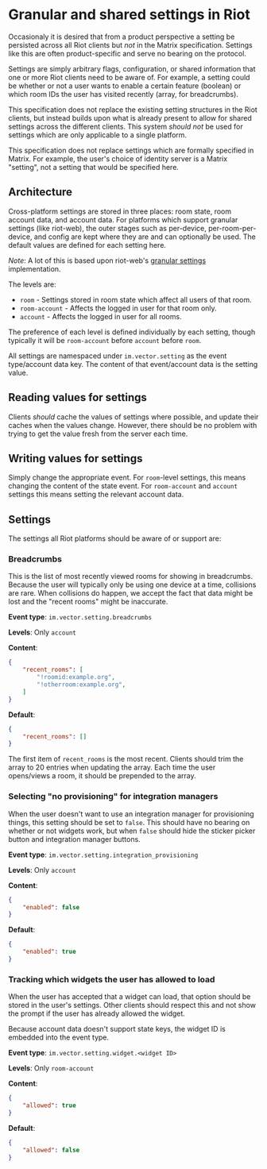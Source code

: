 # Granular and shared settings in Riot

Occasionaly it is desired that from a product perspective a setting be persisted
across all Riot clients but *not* in the Matrix specification. Settings like this
are often product-specific and serve no bearing on the protocol.

Settings are simply arbitrary flags, configuration, or shared information that one
or more Riot clients need to be aware of. For example, a setting could be whether
or not a user wants to enable a certain feature (boolean) or which room IDs the user
has visited recently (array, for breadcrumbs).

This specification does not replace the existing setting structures in the Riot
clients, but instead builds upon what is already present to allow for shared settings
across the different clients. This system *should not* be used for settings which
are only applicable to a single platform.

This specification does not replace settings which are formally specified in Matrix.
For example, the user's choice of identity server is a Matrix "setting", not a setting
that would be specified here.

## Architecture

Cross-platform settings are stored in three places: room state, room account data, and
account data. For platforms which support granular settings (like riot-web), the outer
stages such as per-device, per-room-per-device, and config are kept where they are and
can optionally be used. The default values are defined for each setting here.

*Note*: A lot of this is based upon riot-web's [granular settings](https://github.com/matrix-org/matrix-react-sdk/blob/develop/docs/settings.md)
implementation.

The levels are:
* `room` - Settings stored in room state which affect all users of that room.
* `room-account` - Affects the logged in user for that room only.
* `account` - Affects the logged in user for all rooms.

The preference of each level is defined individually by each setting, though typically
it will be `room-account` before `account` before `room`.

All settings are namespaced under `im.vector.setting` as the event type/account data key.
The content of that event/account data is the setting value.

## Reading values for settings

Clients *should* cache the values of settings where possible, and update their caches when
the values change. However, there should be no problem with trying to get the value fresh
from the server each time.

## Writing values for settings

Simply change the appropriate event. For `room`-level settings, this means changing the
content of the state event. For `room-account` and `account` settings this means setting
the relevant account data.

## Settings

The settings all Riot platforms should be aware of or support are:

### Breadcrumbs

This is the list of most recently viewed rooms for showing in breadcrumbs. Because the user
will typically only be using one device at a time, collisions are rare. When collisions do
happen, we accept the fact that data might be lost and the "recent rooms" might be inaccurate.

**Event type**: `im.vector.setting.breadcrumbs`

**Levels**: Only `account`

**Content**:
```json
{
    "recent_rooms": [
        "!roomid:example.org",
        "!otherroom:example.org",
    ]
}
```

**Default**:
```json
{
    "recent_rooms": []
}
```

The first item of `recent_rooms` is the most recent. Clients should trim the array to 20 entries
when updating the array. Each time the user opens/views a room, it should be prepended to the
array.

### Selecting "no provisioning" for integration managers

When the user doesn't want to use an integration manager for provisioning things, this setting
should be set to `false`. This should have no bearing on whether or not widgets work, but when
`false` should hide the sticker picker button and integration manager buttons.

**Event type**: `im.vector.setting.integration_provisioning`

**Levels**: Only `account`

**Content**:
```json
{
    "enabled": false
}
```

**Default**:
```json
{
    "enabled": true
}
```

### Tracking which widgets the user has allowed to load

When the user has accepted that a widget can load, that option should be stored in the user's
settings. Other clients should respect this and not show the prompt if the user has already
allowed the widget.

Because account data doesn't support state keys, the widget ID is embedded into the event type.

**Event type**: `im.vector.setting.widget.<widget ID>`

**Levels**: Only `room-account`

**Content**:
```json
{
    "allowed": true
}
```

**Default**:
```json
{
    "allowed": false
}
```
